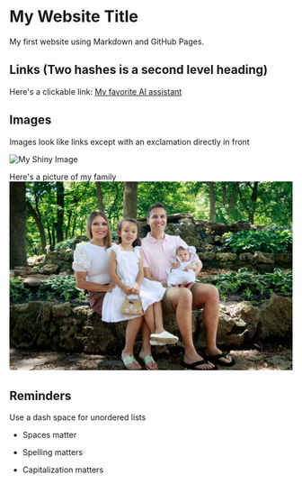 # My Website Title 

My first website using Markdown and GitHub Pages.

## Links (Two hashes is a second level heading)

Here's a clickable link: [My favorite AI assistant](https://chat.openai.com/)

## Images

Images look like links except with an exclamation directly in front

![My Shiny Image](https://raw.githubusercontent.com/denisecase/pyshiny-penguins-dashboard-express/main/images/LocalAppRunning.JPG)

Here's a picture of my family
![My Family Image](myfam.jpg)

## Reminders

Use a dash space for unordered lists

- Spaces matter

- Spelling matters

- Capitalization matters
